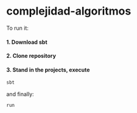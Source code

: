 # complejidad-algoritmos

To run it:
#### 1. Download sbt
#### 2. Clone repository
#### 3. Stand in the projects, execute

```bash
sbt
```

and finally:

```bash
run
```


